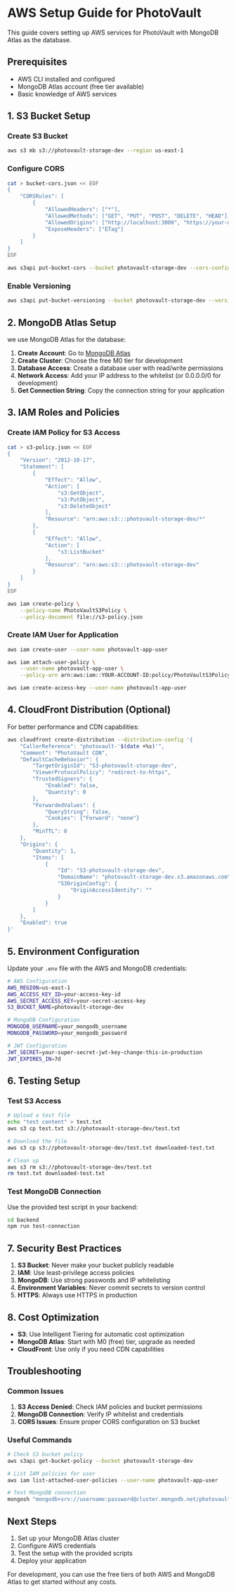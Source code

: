 # AWS Setup Guide for PhotoVault

This guide covers setting up AWS services for PhotoVault with MongoDB Atlas as the database.

## Prerequisites

- AWS CLI installed and configured
- MongoDB Atlas account (free tier available)
- Basic knowledge of AWS services

## 1. S3 Bucket Setup

### Create S3 Bucket
```bash
aws s3 mb s3://photovault-storage-dev --region us-east-1
```

### Configure CORS
```bash
cat > bucket-cors.json << EOF
{
    "CORSRules": [
        {
            "AllowedHeaders": ["*"],
            "AllowedMethods": ["GET", "PUT", "POST", "DELETE", "HEAD"],
            "AllowedOrigins": ["http://localhost:3000", "https://your-domain.com"],
            "ExposeHeaders": ["ETag"]
        }
    ]
}
EOF

aws s3api put-bucket-cors --bucket photovault-storage-dev --cors-configuration file://bucket-cors.json
```

### Enable Versioning
```bash
aws s3api put-bucket-versioning --bucket photovault-storage-dev --versioning-configuration Status=Enabled
```

## 2. MongoDB Atlas Setup

we use MongoDB Atlas for the database:

1. **Create Account**: Go to [MongoDB Atlas](https://www.mongodb.com/cloud/atlas)
2. **Create Cluster**: Choose the free M0 tier for development
3. **Database Access**: Create a database user with read/write permissions
4. **Network Access**: Add your IP address to the whitelist (or 0.0.0.0/0 for development)
5. **Get Connection String**: Copy the connection string for your application

## 3. IAM Roles and Policies

### Create IAM Policy for S3 Access
```bash
cat > s3-policy.json << EOF
{
    "Version": "2012-10-17",
    "Statement": [
        {
            "Effect": "Allow",
            "Action": [
                "s3:GetObject",
                "s3:PutObject",
                "s3:DeleteObject"
            ],
            "Resource": "arn:aws:s3:::photovault-storage-dev/*"
        },
        {
            "Effect": "Allow",
            "Action": [
                "s3:ListBucket"
            ],
            "Resource": "arn:aws:s3:::photovault-storage-dev"
        }
    ]
}
EOF

aws iam create-policy \
    --policy-name PhotoVaultS3Policy \
    --policy-document file://s3-policy.json
```

### Create IAM User for Application
```bash
aws iam create-user --user-name photovault-app-user

aws iam attach-user-policy \
    --user-name photovault-app-user \
    --policy-arn arn:aws:iam::YOUR-ACCOUNT-ID:policy/PhotoVaultS3Policy

aws iam create-access-key --user-name photovault-app-user
```

## 4. CloudFront Distribution (Optional)

For better performance and CDN capabilities:

```bash
aws cloudfront create-distribution --distribution-config '{
    "CallerReference": "photovault-'$(date +%s)'",
    "Comment": "PhotoVault CDN",
    "DefaultCacheBehavior": {
        "TargetOriginId": "S3-photovault-storage-dev",
        "ViewerProtocolPolicy": "redirect-to-https",
        "TrustedSigners": {
            "Enabled": false,
            "Quantity": 0
        },
        "ForwardedValues": {
            "QueryString": false,
            "Cookies": {"Forward": "none"}
        },
        "MinTTL": 0
    },
    "Origins": {
        "Quantity": 1,
        "Items": [
            {
                "Id": "S3-photovault-storage-dev",
                "DomainName": "photovault-storage-dev.s3.amazonaws.com",
                "S3OriginConfig": {
                    "OriginAccessIdentity": ""
                }
            }
        ]
    },
    "Enabled": true
}'
```

## 5. Environment Configuration

Update your `.env` file with the AWS and MongoDB credentials:

```bash
# AWS Configuration
AWS_REGION=us-east-1
AWS_ACCESS_KEY_ID=your-access-key-id
AWS_SECRET_ACCESS_KEY=your-secret-access-key
S3_BUCKET_NAME=photovault-storage-dev

# MongoDB Configuration
MONGODB_USERNAME=your_mongodb_username
MONGODB_PASSWORD=your_mongodb_password

# JWT Configuration
JWT_SECRET=your-super-secret-jwt-key-change-this-in-production
JWT_EXPIRES_IN=7d
```

## 6. Testing Setup

### Test S3 Access
```bash
# Upload a test file
echo "test content" > test.txt
aws s3 cp test.txt s3://photovault-storage-dev/test.txt

# Download the file
aws s3 cp s3://photovault-storage-dev/test.txt downloaded-test.txt

# Clean up
aws s3 rm s3://photovault-storage-dev/test.txt
rm test.txt downloaded-test.txt
```

### Test MongoDB Connection
Use the provided test script in your backend:
```bash
cd backend
npm run test-connection
```

## 7. Security Best Practices

1. **S3 Bucket**: Never make your bucket publicly readable
2. **IAM**: Use least-privilege access policies
3. **MongoDB**: Use strong passwords and IP whitelisting
4. **Environment Variables**: Never commit secrets to version control
5. **HTTPS**: Always use HTTPS in production

## 8. Cost Optimization

- **S3**: Use Intelligent Tiering for automatic cost optimization
- **MongoDB Atlas**: Start with M0 (free) tier, upgrade as needed
- **CloudFront**: Use only if you need CDN capabilities

## Troubleshooting

### Common Issues

1. **S3 Access Denied**: Check IAM policies and bucket permissions
2. **MongoDB Connection**: Verify IP whitelist and credentials
3. **CORS Issues**: Ensure proper CORS configuration on S3 bucket

### Useful Commands

```bash
# Check S3 bucket policy
aws s3api get-bucket-policy --bucket photovault-storage-dev

# List IAM policies for user
aws iam list-attached-user-policies --user-name photovault-app-user

# Test MongoDB connection
mongosh "mongodb+srv://username:password@cluster.mongodb.net/photovault"
```

## Next Steps

1. Set up your MongoDB Atlas cluster
2. Configure AWS credentials
3. Test the setup with the provided scripts
4. Deploy your application

For development, you can use the free tiers of both AWS and MongoDB Atlas to get started without any costs.
